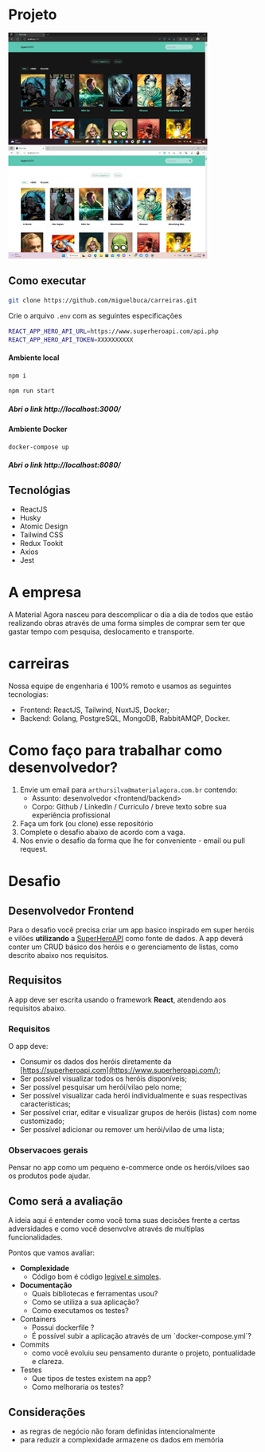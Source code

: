 # Projeto

[<img src="src/assets/docs/dark-mode.png" width="400"/>](dark-mode.png)
[<img src="src/assets/docs/light-mode.png" width="400"/>](light-mode.png)

## Como executar
```bash 
git clone https://github.com/miguelbuca/carreiras.git
```

Crie o arquivo ``.env`` com as seguintes especificações

```bash 
REACT_APP_HERO_API_URL=https://www.superheroapi.com/api.php
REACT_APP_HERO_API_TOKEN=XXXXXXXXXX
```

#### Ambiente local

```bash 
npm i
```
```bash 
npm run start
```

##### Abri o link http://localhost:3000/


#### Ambiente Docker

```bash 
docker-compose up
```

##### Abri o link http://localhost:8080/




## Tecnológias 
- ReactJS
- Husky
- Atomic Design
- Tailwind CSS
- Redux Tookit
- Axios
- Jest

# A empresa

A Material Agora nasceu para descomplicar o dia a dia de todos que estão realizando obras através de uma forma simples de comprar sem ter que gastar tempo com pesquisa, deslocamento e transporte.

# carreiras
Nossa equipe de engenharia é 100% remoto e usamos as seguintes tecnologias:
- Frontend: ReactJS, Tailwind, NuxtJS, Docker;
- Backend: Golang, PostgreSQL, MongoDB, RabbitAMQP, Docker.

# Como faço para trabalhar como desenvolvedor?

1. Envie um email para `arthursilva@materialagora.com.br` contendo:
    - Assunto: desenvolvedor <frontend/backend>
    - Corpo: Github / LinkedIn / Curriculo / breve texto sobre sua experiência profissional
2. Faça um fork (ou clone) esse repositório
3. Complete o desafio abaixo de acordo com a vaga.
4. Nos envie o desafio da forma que lhe for conveniente - email ou pull request.

# Desafio
## Desenvolvedor Frontend
Para o desafio você precisa criar um app basico inspirado em super heróis e vilões **utilizando** a [SuperHeroAPI](https://www.superheroapi.com/) como fonte de dados. A app deverá conter um CRUD básico dos heróis e o gerenciamento de listas, como descrito abaixo nos requisitos.

## Requisitos

A app deve ser escrita usando o framework **React**, atendendo aos requisitos abaixo.

### Requisitos

O app deve:
- Consumir os dados dos heróis diretamente da [https://superheroapi.com](https://www.superheroapi.com/);
- Ser possível visualizar todos os heróis disponíveis;
- Ser possível pesquisar um herói/vilao pelo nome;
- Ser possível visualizar cada herói individualmente e suas respectivas características;
- Ser possível criar, editar e visualizar grupos de heróis (listas) com nome customizado;
- Ser possível adicionar ou remover um herói/vilao de uma lista;

### Observacoes gerais

Pensar no app como um pequeno e-commerce onde os heróis/viloes sao os produtos pode ajudar.

## Como será a avaliação

A ideia aqui é entender como você toma suas decisões frente a certas adversidades e como você desenvolve através de multiplas funcionalidades.

Pontos que vamos avaliar:
- **Complexidade**
  - Código bom é código [legivel e simples](https://medium.com/trainingcenter/golang-d94e16d4b383).
- **Documentação**
  - Quais bibliotecas e ferramentas usou?
  - Como se utiliza a sua aplicação?
  - Como executamos os testes?
- Containers
  - Possui dockerfile ?
  - É possível subir a aplicação através de um ´docker-compose.yml´?
- Commits
  - como você evoluiu seu pensamento durante o projeto, pontualidade e clareza.
- Testes
  - Que tipos de testes existem na app?
  - Como melhoraria os testes?


## Considerações
- as regras de negócio não foram definidas intencionalmente
- para reduzir a complexidade armazene os dados em memória

